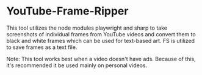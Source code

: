 # YouTube-Frame-Ripper
This tool utilizes the node modules playwright and sharp to take screenshots of individual frames from YouTube videos and convert them to black and white frames which can be used for text-based art. FS is utilized to save frames as a text file.

Note: This tool works best when a video doesn't have ads. Because of this, it's recommended it be used mainly on personal videos.
